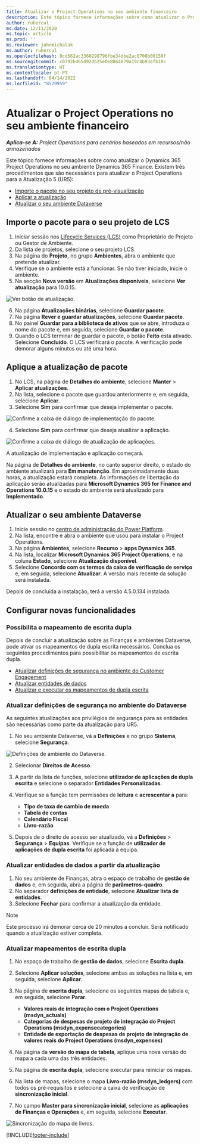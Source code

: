 ```yaml
---
title: Atualizar o Project Operations no seu ambiente financeiro
description: Este tópico fornece informações sobre como atualizar o Project Operations no seu ambiente Dynamics 365 Finance.
author: ruhercul
ms.date: 12/11/2020
ms.topic: article
ms.prod: ''
ms.reviewer: johnmichalak
ms.author: ruhercul
ms.openlocfilehash: 9cd562ac3360298796fbe34dbe2ac8708b00150f
ms.sourcegitcommit: c0792bd65d92db25e0e8864879a19c4b93efb10c
ms.translationtype: HT
ms.contentlocale: pt-PT
ms.lasthandoff: 04/14/2022
ms.locfileid: "8579959"
---
```

# <a name="update-project-operations-in-your-finance-environment"></a>Atualizar o Project Operations no seu ambiente financeiro

_**Aplica-se A:** Project Operations para cenários baseados em recursos/não armazenados_


Este tópico fornece informações sobre como atualizar o Dynamics 365 Project Operations no seu ambiente Dynamics 365 Finance. Existem três procedimentos que são necessários para atualizar o Project Operations para a Atualização 5 (UR5):

- [Importe o pacote no seu projeto de pré-visualização](#import)
- [Aplicar a atualização](#apply)
- [Atualizar o seu ambiente Dataverse](#update)

## <a name="import-the-package-into-your-lcs-project"></a><a name="import"></a>Importe o pacote para o seu projeto de LCS

1. Iniciar sessão nos [Lifecycle Services (LCS)](https://lcs.dynamics.com/) como Proprietário de Projeto ou Gestor de Ambiente.
2. Da lista de projetos, selecione o seu projeto LCS.
3. Na página do **Projeto**, no grupo **Ambientes**, abra o ambiente que pretende atualizar.
4. Verifique se o ambiente está a funcionar. Se não tiver iniciado, inicie o ambiente.
5. Na secção **Nova versão** em **Atualizações disponíveis**, selecione **Ver atualização** para 10.0.15.

![Ver botão de atualização.](media/view-update.png)

6. Na página **Atualizações binárias**, selecione **Guardar pacote**.
7. Na página **Rever e guardar atualizações**, selecione **Guardar pacote**.
8. No painel **Guardar para a biblioteca de ativos** que se abre, introduza o nome do pacote e, em seguida, selecione **Guardar o pacote**.
9. Quando o LCS terminar de guardar o pacote, o botão **Feito** está ativado. Selecione **Concluído**. O LCS verificará o pacote. A verificação pode demorar alguns minutos ou até uma hora.


## <a name="apply-the-package-update"></a><a name="apply"></a>Aplique a atualização de pacote

1. No LCS, na página de **Detalhes do ambiente**, selecione **Manter** > **Aplicar atualizações**.
2. Na lista, selecione o pacote que guardou anteriormente e, em seguida, selecione **Aplicar**.
3. Selecione **Sim** para confirmar que deseja implementar o pacote.

![Confirme a caixa de diálogo de implementação do pacote.](media/confirm-package-deployment.png)

4. Selecione **Sim** para confirmar que deseja atualizar a aplicação.

![Confirme a caixa de diálogo de atualização de aplicações.](media/confirm-application-update.png)

A atualização de implementação e aplicação começará. 

Na página de **Detalhes do ambiente**, no canto superior direito, o estado do ambiente atualizará para **Em manutenção**. Em aproximadamente duas horas, a atualização estará completa. As informações de libertação da aplicação serão atualizadas para **Microsoft Dynamics 365 for Finance and Operations 10.0.15** e o estado do ambiente será atualizado para **Implementado**.


## <a name="update-your-dataverse-environment"></a><a name="update"></a>Atualizar o seu ambiente Dataverse

1. Inicie sessão no [centro de administração do Power Platform](https://admin.powerplatform.com/).
2. Na lista, encontre e abra o ambiente que usou para instalar o Project Operations.
3. Na página **Ambientes**, selecione **Recurso** > **apps Dynamics 365**.
4. Na lista, localizar **Microsoft Dynamics 365 Project Operations**, e na coluna **Estado**, selecione **Atualização disponível**.
5. Selecione **Concordo com os termos da caixa de verificação de serviço** e, em seguida, selecione **Atualizar**. A versão mais recente da solução será instalada.

Depois de concluída a instalação, terá a versão 4.5.0.134 instalada.

## <a name="configure-new-features"></a>Configurar novas funcionalidades

### <a name="enable-dual-write-mapping"></a>Possibilita o mapeamento de escrita dupla

Depois de concluir a atualização sobre as Finanças e ambientes Dataverse, pode ativar os mapeamentos de dupla escrita necessários. Conclua os seguintes procedimentos para possibilitar os mapeamentos de escrita dupla.

- [Atualizar definições de segurança no ambiente do Customer Engagement](#security)
- [Atualizar entidades de dados](#refresh)
- [Atualizar e executar os mapeamentos de dupla escrita](#run)

### <a name="update-security-settings-on-the-dataverse-environment"></a><a name="security"></a>Atualizar definições de segurança no ambiente do Dataverse

As seguintes atualizações aos privilégios de segurança para as entidades são necessárias como parte da atualização para UR5.

1. No seu ambiente Dataverse, vá a **Definições** e no grupo **Sistema**, selecione **Segurança**.

![Definições de ambiente do Dataverse.](media/Picture21.png)

2. Selecionar **Direitos de Acesso**.
3. A partir da lista de funções, selecione **utilizador de aplicações de dupla escrita** e selecione o separador **Entidades Personalizadas**. 
4. Verifique se a função tem permissões de **leitura** e **acrescentar a** para:

      - **Tipo de taxa de cambio de moeda**
      - **Tabela de contas** 
      - **Calendário Fiscal** 
      - **Livro-razão**

5. Depois de o direito de acesso ser atualizado, vá a **Definições** > **Segurança** > **Equipas**. Verifique se a função de **utilizador de aplicações de dupla escrita** foi aplicada à equipa. 

### <a name="refresh-data-entities-from-the-update"></a><a name="refresh"></a>Atualizar entidades de dados a partir da atualização

1. No seu ambiente de Finanças, abra o espaço de trabalho de **gestão de dados** e, em seguida, abra a página de **parâmetros-quadro**.
2. No separador **definições de entidade**, selecione **Atualizar lista de entidades**.
3. Selecione **Fechar** para confirmar a atualização da entidade.

 > [!NOTE]
 > Este processo irá demorar cerca de 20 minutos a concluir. Será notificado quando a atualização estiver completa.

### <a name="update-dual-write-mappings"></a><a name="run"></a>Atualizar mapeamentos de escrita dupla

1. No espaço de trabalho de **gestão de dados**, selecione **Escrita dupla**.
2. Selecione **Aplicar soluções**, selecione ambas as soluções na lista e, em seguida, selecione **Aplicar**.
3. Na página de **escrita dupla**, selecione os seguintes mapas de tabela e, em seguida, selecione **Parar**.

    - **Valores reais de integração com o Project Operations (msdyn_actuals)**
    - **Categorias de despesas de projeto de integração do Project Operations (msdyn_expensecategories)**
    - **Entidade de exportação de despesas de projeto de integração de valores reais do Project Operations (msdyn_expenses)**

4. Na página da **versão do mapa de tabela**, aplique uma nova versão do mapa a cada uma das três entidades.
5. Na página de **escrita dupla**, selecione executar para reiniciar os mapas.
6. Na lista de mapas, selecione o mapa **Livro-razão (msdyn_ledgers)** com todos os pré-requisitos e selecione a caixa de verificação de **sincronização inicial**. 
7. No campo **Master para sincronização inicial**, selecione as **aplicações de Finanças e Operações** e, em seguida, selecione **Executar**.
 
 ![Sincronização do mapa de livros.](media/DW6.png)
 


[!INCLUDE[footer-include](../includes/footer-banner.md)]